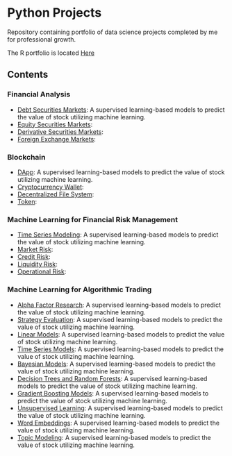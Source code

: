 # Python Projects

Repository containing portfolio of data science projects completed by me for professional growth.

The R portfolio is located [Here](https://github.com/davisar-datasci-projects/R-Projects.git)

## Contents

### Financial Analysis

- [Debt Securities Markets](): A supervised learning-based models to predict the value of stock utilizing machine learning. 
- [Equity Securities Markets]():
- [Derivative Securities Markets]():
- [Foreign Exchange Markets]():

### Blockchain

- [DApp](): A supervised learning-based models to predict the value of stock utilizing machine learning. 
- [Cryptocurrency Wallet]():
- [Decentralized File System]():
- [Token]():

### Machine Learning for Financial Risk Management

- [Time Series Modeling](): A supervised learning-based models to predict the value of stock utilizing machine learning. 
- [Market Risk]():
- [Credit Risk]():
- [Liquidity Risk]():
- [Operational Risk]():

### Machine Learning for Algorithmic Trading
- [Alpha Factor Research](): A supervised learning-based models to predict the value of stock utilizing machine learning. 
- [Strategy Evaluation](): A supervised learning-based models to predict the value of stock utilizing machine learning. 
- [Linear Models](): A supervised learning-based models to predict the value of stock utilizing machine learning.
- [Time Series Models](): A supervised learning-based models to predict the value of stock utilizing machine learning.  
- [Bayesian Models](): A supervised learning-based models to predict the value of stock utilizing machine learning. 
- [Decision Trees and Random Forests](): A supervised learning-based models to predict the value of stock utilizing machine learning. 
- [Gradient Boosting Models](): A supervised learning-based models to predict the value of stock utilizing machine learning. 
- [Unsupervised Learning](): A supervised learning-based models to predict the value of stock utilizing machine learning. 
- [Word Embeddings](): A supervised learning-based models to predict the value of stock utilizing machine learning. 
- [Topic Modeling](): A supervised learning-based models to predict the value of stock utilizing machine learning. 

